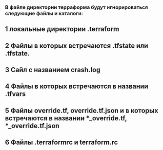 ### В файле директории терраформа будут игнорироваться следующие файлы и каталоги:

## 1 локальные директории .terraform

## 2 Файлы в которых встречаются .tfstate или .tfstate.

## 3 Сайл с названием crash.log

## 4 Файлы в которых встречаются в названии .tfvars

## 5 Файлы override.tf, override.tf.json и в которых встречаются в названии *_override.tf, *_override.tf.json

## 6 Файлы .terraformrc и terraform.rc
